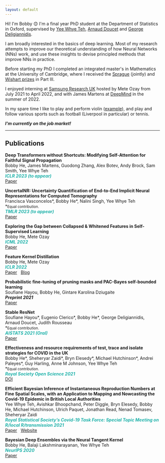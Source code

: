 ```yaml
---
layout: default
---
```



<!-- <img style="float: right;" src="./profile_pic/pp.jpg"> -->

Hi! I'm Bobby :blush: I'm a final year PhD student at the Department of Statistics in Oxford, supervised by [Yee Whye Teh](https://www.stats.ox.ac.uk/~teh/), [Arnaud Doucet](http://www.stats.ox.ac.uk/~doucet/) and [George Deligiannidis](https://www.stats.ox.ac.uk/~deligian/).

I am broadly interested in the basics of deep learning. Most of my research attempts to improve our theoretical understanding of how Neural Networks (NNs) work, and use these insights to devise principled methods that improve NNs in practice.

Before starting my PhD I completed an integrated master's in Mathematics at the University of Cambridge, where I received the [Sprague](https://www.statslab.cam.ac.uk/files/Rollo/spragueaward18.pdf) (jointly) and [Wishart prizes](https://en.wikipedia.org/wiki/Part_III_of_the_Mathematical_Tripos#Prizes) in Part III.

I enjoyed interning at [Samsung Research UK](https://research.samsung.com/sruk) hosted by Mete Ozay from July 2021 to April 2022, and with James Martens at [DeepMind](http://deepmind.com/) in the summer of 2022.

In my spare time I like to play and perform violin ([example](https://www.youtube.com/watch?v=CueoUhu-Spw)), and play and follow various sports such as football (Liverpool in particular) or tennis.

**_I'm currently on the job market!_**

<link rel="stylesheet" href="https://cdnjs.cloudflare.com/ajax/libs/font-awesome/4.7.0/css/font-awesome.min.css">
<link rel="stylesheet" href="https://cdn.jsdelivr.net/gh/jpswalsh/academicons@1/css/academicons.min.css">

<a href="mailto:bobbyhe95@gmail.com" class="fa fa-envelope" style="text-decoration:none; font-size: 0.9rem"></a>
<a href="https://www.linkedin.com/in/bobby-he-5022a28b/" class="fa fa-linkedin" style="text-decoration:none; font-size: 0.9rem"></a>
<a href="https://scholar.google.com/citations?user=HKft_LAAAAAJ&hl=en" class="ai ai-google-scholar" style="text-decoration:none; font-size: 0.9rem"></a>
<a href="https://mobile.twitter.com/bobby_he" class="fa fa-twitter" style="text-decoration:none; font-size: 0.9rem"></a>


---

## Publications
**<span style="font-size:;">Deep Transformers without Shortcuts: Modifying Self-Attention for Faithful Signal Propagation</span>**
\
Bobby He, James Martens, Guodong Zhang, Alex Botev, Andy Brock, Sam Smith, Yee Whye Teh\
<span style="color:lightseagreen">**_ICLR 2023 (to appear)_**</span>\
<a href="https://openreview.net/forum?id=NPrsUQgMjKK" class="btn btn-outline-danger btn-xs">Paper</a>


**<span style="font-size:;">UncertaINR: Uncertainty Quantification of End-to-End Implicit Neural Representations for Computed Tomography</span>** &nbsp;
\
Francisca Vasconcelos\*, Bobby He\*, Nalini Singh, Yee Whye Teh\
\*<span style="font-size:smaller;">Equal contribution.</span>\
<span style="color:lightseagreen">**_TMLR 2023 (to appear)_**</span>\
<a href="https://arxiv.org/abs/2202.10847" class="btn btn-outline-danger btn-xs">Paper</a>

**<span style="font-size:;">Exploring the Gap between Collapsed & Whitened Features in Self-Supervised Learning</span>**
\
Bobby He, Mete Ozay\
<span style="color:lightseagreen">**_ICML 2022_**</span>\
<a href="https://proceedings.mlr.press/v162/he22c.html" class="btn btn-outline-danger btn-xs">Paper</a>


**<span style="font-size:;">Feature Kernel Distillation</span>**
\
Bobby He, Mete Ozay\
<span style="color:lightseagreen">**_ICLR 2022_**</span>\
<a href="https://openreview.net/forum?id=tBIQEvApZK5" class="btn btn-outline-danger btn-xs">Paper</a> &nbsp; <a href="https://research.samsung.com/blog/Feature_Kernel_Distillation" class="btn btn-outline-danger btn-xs">Blog</a>

**<span style="font-size:;">Probabilistic fine-tuning of pruning masks and PAC-Bayes self-bounded learning</span>**
\
Soufiane Hayou, Bobby He, Gintare Karolina Dziugaite\
**_Preprint 2021_**\
<a href="https://arxiv.org/abs/2110.11804" class="btn btn-outline-danger btn-xs">Paper</a>

**<span style="font-size:;">Stable ResNet</span>**
\
Soufiane Hayou\*, Eugenio Clerico\*, Bobby He\*, George Deligiannidis, Arnaud Doucet, Judith Rousseau\
\*<span style="font-size:smaller;">Equal contribution.</span>\
<span style="color:lightseagreen">**_AISTATS 2021 (Oral)_**</span>\
<a href="https://arxiv.org/abs/2010.12859" class="btn btn-outline-danger btn-xs">Paper</a>

**<span style="font-size:;">Effectiveness and resource requirements of test, trace and isolate strategies for COVID in the UK</span>**
\
Bobby He\*, Sheheryar Zaidi\*, Bryn Elesedy\*, Michael Hutchinson\*, Andrei Paleyes\*, Guy Harling, Anne M
Johnson, Yee Whye Teh\
\*<span style="font-size:smaller;">Equal contribution.</span>\
<span style="color:lightseagreen">**_Royal Society Open Science 2021_**</span>\
<a href="https://royalsocietypublishing.org/doi/10.1098/rsos.201491" class="btn btn-outline-danger btn-xs">DOI</a>

**<span style="font-size:;">Efficient Bayesian Inference of Instantaneous Reproduction Numbers at Fine Spatial Scales, with an Application to Mapping and Nowcasting the Covid-19 Epidemic in British Local Authorities</span>**
\
Yee Whye Teh, Avishkar Bhoopchand, Peter Diggle, Bryn Elesedy, Bobby He, Michael Hutchinson, Ulrich Paquet, Jonathan Read, Nenad Tomasev, Sheheryar Zaidi
\
<span style="color:lightseagreen">**_Royal Statistical Society’s Covid-19 Task Force: Special
Topic Meeting on R/local R/transmission 2021_**</span>\
<a href="https://rss.org.uk/RSS/media/File-library/News/2021/WhyeBhoopchand.pdf" class="btn btn-outline-danger btn-xs">Paper</a> &nbsp; <a href="https://localcovid.info/" class="btn btn-outline-danger btn-xs">Website</a>

**<span style="font-size:;">Bayesian Deep Ensembles via the Neural Tangent Kernel</span>**
\
Bobby He, Balaji Lakshminarayanan, Yee Whye Teh
\
<span style="color:lightseagreen">**_NeurIPS 2020_**</span>\
<a href="https://arxiv.org/abs/2007.05864" class="btn btn-outline-danger btn-xs">Paper</a>

<!--
<button type="button" class="btn btn-danger" onclick="location.href='http://www.example.com'">Danger</button>



<button type="button" onclick="https://www.google.com">Click me</button>

<button onclick="location.href='http://www.example.com'" type="button">
         www.example.com</button>

<input type="button" onclick="location.href='https://google.com';" value="Go to Google" />

<svg xmlns="http://www.w3.org/2000/svg" width="16" height="16" fill="currentColor" class="bi bi-arrow-up-right-square" viewBox="0 0 16 16">
  <path fill-rule="evenodd" d="M15 2a1 1 0 0 0-1-1H2a1 1 0 0 0-1 1v12a1 1 0 0 0 1 1h12a1 1 0 0 0 1-1V2zM0 2a2 2 0 0 1 2-2h12a2 2 0 0 1 2 2v12a2 2 0 0 1-2 2H2a2 2 0 0 1-2-2V2zm5.854 8.803a.5.5 0 1 1-.708-.707L9.243 6H6.475a.5.5 0 1 1 0-1h3.975a.5.5 0 0 1 .5.5v3.975a.5.5 0 1 1-1 0V6.707l-4.096 4.096z"></path>
</svg>

<button type="button" class="btn btn-outline-dark">Dark</button>

<button type="button" class="btn btn-primary">PDF</button>
 -->
